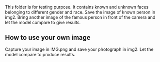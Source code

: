 This folder is for testing purpose. It contains known and unknown faces belonging to different gender and race.
Save the image of known person in img2. Bring another image of the famous person in front of the camera and let the model compare to give results.

## **How to use your own image**
Capture your image in IMG.png and save your photograph in img2. Let the model compare to produce results.
